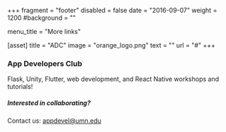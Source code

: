 +++
fragment = "footer"
disabled = false
date = "2016-09-07"
weight = 1200
#background = ""

menu_title = "More links"

[asset]
  title = "ADC"
  image = "orange_logo.png"
  text = ""
  url = "#"
+++

### App Developers Club

Flask, Unity, Flutter, web development, and React Native workshops and tutorials!

##### Interested in collaborating?

Contact us: appdevel@umn.edu
